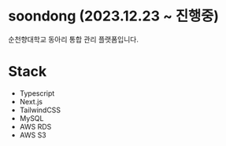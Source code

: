 # soondong (2023.12.23 ~ 진행중)
순천향대학교 동아리 통합 관리 플랫폼입니다.

# Stack
- Typescript
- Next.js
- TailwindCSS
- MySQL
- AWS RDS
- AWS S3
